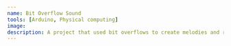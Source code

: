 ```yaml
---
name: Bit Overflow Sound
tools: [Arduino, Physical computing]
image:
description: A project that used bit overflows to create melodies and rhythms generatively.
---
```

